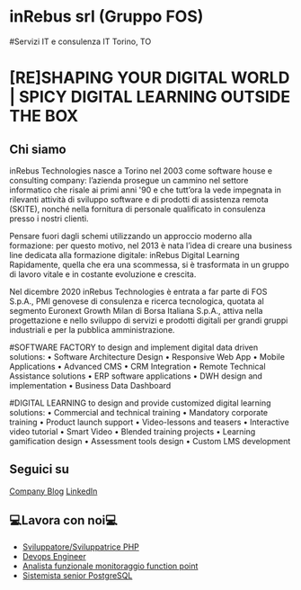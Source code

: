 

# inRebus srl (Gruppo FOS)
#Servizi IT e consulenza IT Torino, TO

# [RE]SHAPING YOUR DIGITAL WORLD | SPICY DIGITAL LEARNING OUTSIDE THE BOX

## Chi siamo
inRebus Technologies nasce a Torino nel 2003 come software house e consulting company: l’azienda prosegue un cammino nel settore informatico che risale ai primi anni '90 e che tutt’ora la vede impegnata in rilevanti attività di sviluppo software e di prodotti di assistenza remota (SKITE), nonché nella fornitura di personale qualificato in consulenza presso i nostri clienti.
 
Pensare fuori dagli schemi utilizzando un approccio moderno alla formazione: per questo motivo, nel 2013 è nata l’idea di creare una business line dedicata alla formazione digitale: inRebus Digital Learning
Rapidamente, quella che era una scommessa, si è trasformata in un gruppo di lavoro vitale e in costante evoluzione e crescita.
 
Nel dicembre 2020 inRebus Technologies è entrata a far parte di FOS S.p.A., PMI genovese di consulenza e ricerca tecnologica, quotata al segmento Euronext Growth Milan di Borsa Italiana S.p.A., attiva nella progettazione e nello sviluppo di servizi e prodotti digitali per grandi gruppi industriali e per la pubblica amministrazione. 

#SOFTWARE FACTORY
to design and implement digital
data driven solutions:
• Software Architecture Design
• Responsive Web App
• Mobile Applications
• Advanced CMS
• CRM Integration
• Remote Technical Assistance solutions
• ERP software applications
• DWH design and implementation
• Business Data Dashboard


#DIGITAL LEARNING
to design and provide customized
digital learning solutions:
• Commercial and technical training
• Mandatory corporate training
• Product launch support
• Video-lessons and teasers
• Interactive video tutorial
• Smart Video
• Blended training projects
• Learning gamification design
• Assessment tools design
• Custom LMS development


## Seguici su
[Company Blog](https://www.inrebus.it/)
[LinkedIn](https://www.linkedin.com/company/inrebus-s.r.l./about/)


## 💻Lavora con noi💻
- [Sviluppatore/Sviluppatrice PHP](https://www.iprogrammatori.it/lavoro/ricerca_sviluppatore-sviluppatrice-php-torino_152316.aspx)
- [Devops Engineer](https://www.iprogrammatori.it/lavoro/ricerca_devops-engineer-roma_152366.aspx)
- [Analista funzionale monitoraggio function point](https://www.iprogrammatori.it/lavoro/ricerca_analista-funzionale-roma_152677.aspx)
- [Sistemista senior PostgreSQL](https://www.iprogrammatori.it/lavoro/ricerca_sistemista-senior-postgresql-roma_152644.aspx)
